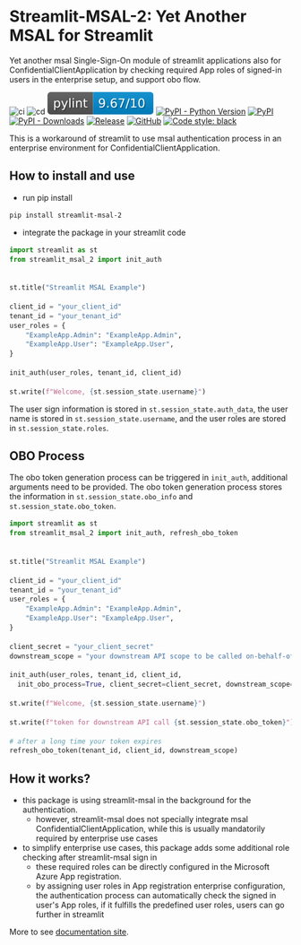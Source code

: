 # Streamlit-MSAL-2: Yet Another MSAL for Streamlit

Yet another msal Single-Sign-On module of streamlit applications also for ConfidentialClientApplication by checking required App roles of signed-in users in the enterprise setup, and support obo flow.

![ci](https://github.com/xiepei1/streamlit-msal-2/actions/workflows/ci.yml/badge.svg)
![cd](https://github.com/xiepei1/streamlit-msal-2/actions/workflows/cd.yml/badge.svg)
![pylint](/docs/badge/quality.svg)
[![PyPI - Python Version](https://img.shields.io/pypi/pyversions/streamlit-msal-2)](https://pypi.org/project/streamlit-msal-2/)
[![PyPI](https://img.shields.io/pypi/v/streamlit-msal-2)](https://pypi.org/project/streamlit-msal-2/)
[![PyPI - Downloads](https://img.shields.io/pypi/dm/streamlit-msal-2)](https://pypi.org/project/streamlit-msal-2/)
[![Release](https://img.shields.io/github/v/release/xiepei1/streamlit-msal-2)](https://github.com/xiepei1/streamlit-msal-2/releases)
[![GitHub](https://img.shields.io/github/license/xiepei1/streamlit-msal-2)](https://github.com/xiepei1/streamlit-msal-2/blob/main/LICENSE)
[![Code style: black](https://img.shields.io/badge/code%20style-black-000000.svg)](https://github.com/psf/black)

This is a workaround of streamlit to use msal authentication process in an enterprise environment for ConfidentialClientApplication.

## How to install and use

* run pip install

```bash
pip install streamlit-msal-2
```

* integrate the package in your streamlit code

```python
import streamlit as st
from streamlit_msal_2 import init_auth


st.title("Streamlit MSAL Example")

client_id = "your_client_id"
tenant_id = "your_tenant_id"
user_roles = {
    "ExampleApp.Admin": "ExampleApp.Admin",
    "ExampleApp.User": "ExampleApp.User",
}

init_auth(user_roles, tenant_id, client_id)

st.write(f"Welcome, {st.session_state.username}")
```

The user sign information is stored in `st.session_state.auth_data`, the user name is stored in `st.session_state.username`, and the user roles are stored in `st.session_state.roles`.

## OBO Process

The obo token generation process can be triggered in `init_auth`, additional
arguments need to be provided. The obo token generation process stores the
information in `st.session_state.obo_info` and `st.session_state.obo_token`.

```python
import streamlit as st
from streamlit_msal_2 import init_auth, refresh_obo_token


st.title("Streamlit MSAL Example")

client_id = "your_client_id"
tenant_id = "your_tenant_id"
user_roles = {
    "ExampleApp.Admin": "ExampleApp.Admin",
    "ExampleApp.User": "ExampleApp.User",
}

client_secret = "your_client_secret"
downstream_scope = "your downstream API scope to be called on-behalf-of user"

init_auth(user_roles, tenant_id, client_id,
  init_obo_process=True, client_secret=client_secret, downstream_scope=downstream_scope)

st.write(f"Welcome, {st.session_state.username}")

st.write(f"token for downstream API call {st.session_state.obo_token}")

# after a long time your token expires
refresh_obo_token(tenant_id, client_id, downstream_scope)
```

## How it works?

* this package is using streamlit-msal in the background for the authentication.
    * however, streamlit-msal does not specially integrate msal ConfidentialClientApplication, while this is usually mandatorily required by enterprise use cases
* to simplify enterprise use cases, this package adds some additional role checking after streamlit-msal sign in
    * these required roles can be directly configured in the Microsoft Azure App registration.
    * by assigning user roles in App registration enterprise configuration, the authentication
process can automatically check the signed in user's App roles, if it fulfills the predefined user roles, users can go further in streamlit

More to see [documentation site](https://xiepei1.github.io/streamlit-msal-2/).
